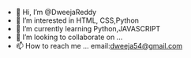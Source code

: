 - 👋 Hi, I’m @DweejaReddy
- 👀 I’m interested in HTML, CSS,Python
- 🌱 I’m currently learning Python,JAVASCRIPT
- 💞️ I’m looking to collaborate on ...
- 📫 How to reach me ... email:dweeja54@gmail.com

<!---
DweejaReddy/DweejaReddy is a ✨ special ✨ repository because its `README.md` (this file) appears on your GitHub profile.
You can click the Preview link to take a look at your changes.
--->
